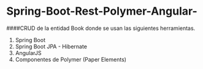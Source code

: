 # Spring-Boot-Rest-Polymer-Angular-

####CRUD de la entidad Book donde se usan las siguientes herramientas.
1. Spring Boot
2. Spring Boot JPA - Hibernate
3. AngularJS
4. Componentes de Polymer (Paper Elements)
